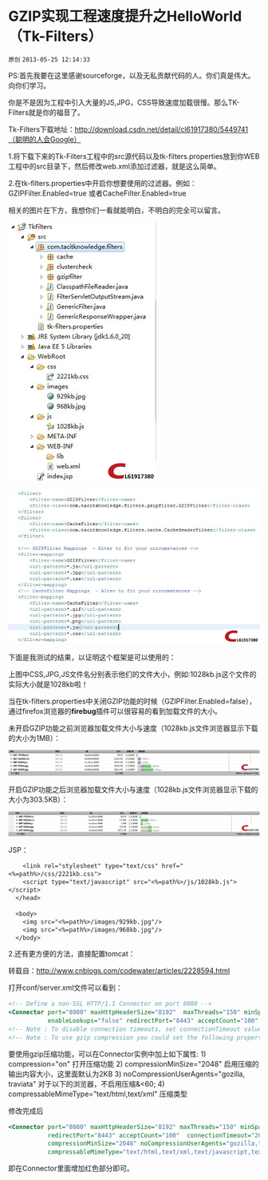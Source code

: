 # GZIP实现工程速度提升之HelloWorld（Tk-Filters）

`原创` `2013-05-25 12:14:33`

PS:首先我要在这里感谢sourceforge，以及无私贡献代码的人。你们真是伟大。向你们学习。

你是不是因为工程中引入大量的JS,JPG，CSS导致速度加载很慢。那么TK-Filters就是你的福音了。

Tk-Filters下载地址：http://download.csdn.net/detail/cl61917380/5449741（聪明的人会Google） 

1.将下载下来的Tk-Filters工程中的src源代码以及tk-filters.properties放到你WEB工程中的src目录下，然后修改web.xml添加过滤器，就是这么简单。

2.在tk-filters.properties中开启你想要使用的过滤器。例如：GZIPFilter.Enabled=true 或者CacheFilter.Enabled=true

相关的图片在下方，我想你们一看就能明白，不明白的完全可以留言。

![./figures/1369484011_6228.jpg](./5.jpg)

![./figures/1369484010_8515.jpg](./6.jpg)

下面是我测试的结果，以证明这个框架是可以使用的：

上图中CSS,JPG,JS文件名分别表示他们的文件大小，例如:1028kb.js这个文件的实际大小就是1028kb啦！

当在tk-filters.properties中关闭GZIP功能的时候（GZIPFilter.Enabled=false），通过firefox浏览器的**firebug**插件可以很容易的看到加载文件的大小。

未开启GZIP功能之前浏览器加载文件大小与速度（1028kb.js文件浏览器显示下载的大小为1MB）：

![./figures/1369484010_7405.jpg](./7.jpg)
 
开启GZIP功能之后浏览器加载文件大小与速度（1028kb.js文件浏览器显示下载的大小为303.5KB）：

![./figures/1369484010_3521.jpg](./8.jpg)

JSP：

```
	<link rel="stylesheet" type="text/css" href="<%=path%>/css/2221kb.css">
	<script type="text/javascript" src="<%=path%>/js/1028kb.js"></script>
  </head>
  
  <body>
    <img src="<%=path%>/images/929kb.jpg"/>
    <img src="<%=path%>/images/968kb.jpg"/>
  </body>
```

2.还有更方便的方法，直接配置tomcat：

转载自：http://www.cnblogs.com/codewater/articles/2228594.html

打开conf/server.xml文件可以看到：

```xml
<!-- Define a non-SSL HTTP/1.1 Connector on port 8080 -->  
<Connector port="8080" maxHttpHeaderSize="8192"  maxThreads="150" minSpareThreads="25" maxSpareThreads="75"  
           enableLookups="false" redirectPort="8443" acceptCount="100"  connectionTimeout="20000" disableUploadTimeout="true" />  
<!-- Note : To disable connection timeouts, set connectionTimeout value to 0 --> 
<!-- Note : To use gzip compression you could set the following properties : compression="on"   compressionMinSize="2048" noCompressionUserAgents="gozilla, traviata"   compressableMimeType="text/html,text/xml" -->
```



要使用gzip压缩功能，可以在Connector实例中加上如下属性:  1) compression="on" 打开压缩功能 2) compressionMinSize="2048" 启用压缩的输出内容大小，这里面默认为2KB 3) noCompressionUserAgents="gozilla, traviata" 对于以下的浏览器，不启用压缩&<60; 4) compressableMimeType="text/html,text/xml" 压缩类型

 修改完成后
```xml
<Connector port="8080" maxHttpHeaderSize="8192" maxThreads="150" minSpareThreads="25" maxSpareThreads="75" enableLookups="false" 
           redirectPort="8443" acceptCount="100"  connectionTimeout="20000" disableUploadTimeout="true" compression="on" 
           compressionMinSize="2048" noCompressionUserAgents="gozilla,traviata" 
           compressableMimeType="text/html,text/xml,text/javascript,text/css,text/plain" />
```
即在Connector里面增加红色部分即可。

